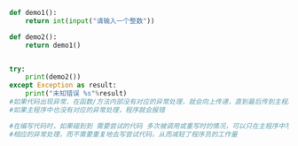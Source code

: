 
<BlogInfo id="751" title="4.异常的传递" author="白日梦想猿" pv=0 read_times=0 pre_cost_time=0分15秒 category="异常" tag_list="['异常']" create_time="2020.03.17 08:28:32" update_time="2020.03.17 08:40:04" />

```python
def demo1():
    return int(input("请输入一个整数"))

def demo2():
    return demo1()


try:
    print(demo2())
except Exception as result:
    print("未知错误 %s"%result)
#如果代码出现异常，在函数/方法内部没有对应的异常处理，就会向上传递，直到最后传到主程序
#如果主程序中也没有对应的异常处理，程序就会报错

#在编写代码时，如果碰到到 需要尝试的代码 多次被调用或重写时的情况，可以只在主程序中写
#相应的异常处理，而不需要重复地去写尝试代码，从而减轻了程序员的工作量
```
